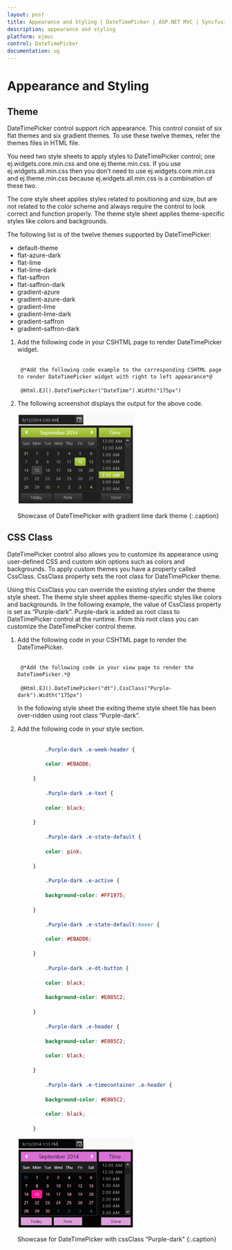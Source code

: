 ```yaml
---
layout: post
title: Appearance and Styling | DateTimePicker | ASP.NET MVC | Syncfusion
description: appearance and styling
platform: ejmvc
control: DateTimePicker
documentation: ug
---
```


# Appearance and Styling

## Theme

DateTimePicker control support rich appearance. This control consist of six flat themes and six gradient themes. To use these twelve themes, refer the themes files in HTML file. 

You need two style sheets to apply styles to DateTimePicker control; one ej.widgets.core.min.css and one ej.theme.min.css. If you use ej.widgets.all.min.css then you don’t need to use ej.widgets.core.min.css and ej.theme.min.css because ej.widgets.all.min.css is a combination of these two.

The core style sheet applies styles related to positioning and size, but are not related to the color scheme and always require the control to look correct and function properly. The theme style sheet applies theme-specific styles like colors and backgrounds.

The following list is of the twelve themes supported by DateTimePicker:

* default-theme
* flat-azure-dark
* flat-lime
* flat-lime-dark
* flat-saffron
* flat-saffron-dark
* gradient-azure
* gradient-azure-dark
* gradient-lime
* gradient-lime-dark
* gradient-saffron
* gradient-saffron-dark



1. Add the following code in your CSHTML page to render DateTimePicker widget. 

   ~~~ cshtml
   
	@*Add the following code example to the corresponding CSHTML page to render DateTimePicker widget with right to left appearance*@

	@Html.EJ().DateTimePicker("DateTime").Width("175px")

   ~~~
   
   
   

2. The following screenshot displays the output for the above code.

	![](Appearance-and-Styling_images/Appearance-and-Styling_img1.png)
    
	Showcase of DateTimePicker with gradient lime dark theme
	{:.caption}


## CSS Class

DateTimePicker control also allows you to customize its appearance using user-defined CSS and custom skin options such as colors and backgrounds. To apply custom themes you have a property called CssClass. CssClass property sets the root class for DateTimePicker theme.

Using this CssClass you can override the existing styles under the theme style sheet. The theme style sheet applies theme-specific styles like colors and backgrounds. In the following example, the value of CssClass property is set as “Purple-dark”. Purple-dark is added as root class to DateTimePicker control at the runtime. From this root class you can customize the DateTimePicker control theme.

1. Add the following code in your CSHTML page to render the DateTimePicker.


   ~~~ cshtml
   	 
	@*Add the following code in your view page to render the DateTimePicker.*@

	@Html.EJ().DateTimePicker("dt").CssClass("Purple-dark").Width("175px")

   ~~~
   


   In the following style sheet the exiting theme style sheet file has been over-ridden using root class “Purple-dark”. 

2. Add the following code in your style section.


   ~~~ css    
	 
			.Purple-dark .e-week-header {

			color: #EBADD6;

		}

			.Purple-dark .e-text {

			color: black;

		}

			.Purple-dark .e-state-default {

			color: pink;

		}

			.Purple-dark .e-active {

			background-color: #FF1975;

		}

			.Purple-dark .e-state-default:hover {

			color: #EBADD6;

		}

			.Purple-dark .e-dt-button {

			color: black;

			background-color: #E085C2;

		}

			.Purple-dark .e-header {

			background-color: #E085C2;

			color: black;

		}

			.Purple-dark .e-timecontainer .e-header {

			background-color: #E085C2;

			color: black;

		}

   ~~~
   


    



	![](Appearance-and-Styling_images/Appearance-and-Styling_img2.png)

    Showcase for DateTimePicker with cssClass “Purple-dark”
    {:.caption}

